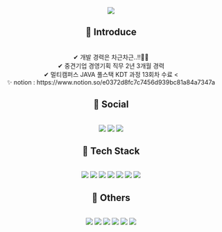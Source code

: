   <div align="center">
  <img src="https://capsule-render.vercel.app/api?type=cylinder&color=auto&text=Sanghun%20Seo&fontAlignY=45&fontSize=40&height=150&animation=blinking&desc=Web%20Developer&descAlignY=70">
  </div>
  
  <div align="center">

  ## 🎈 Introduce
  </br>
  ✔ 개발 경력은 차근차근..!!💪💪</br>
  ✔ 중견기업 경영기획 직무 2년 3개월 경력 </br>
  ✔ 멀티캠퍼스 JAVA 풀스택 KDT 과정 13회차 수료
  <</br> ✨ notion : https://www.notion.so/e0372d8fc7c7456d939bc81a84a7347a 
  </br>
  </div>

  <div align="center">
  
  ## 📗 Social
  </br>
  <img src="https://img.shields.io/badge/Gmail-D14836?style=for-the-badge&logo=gmail&logoColor=white" />
  <img src="https://img.shields.io/badge/github-%23121011.svg?style=for-the-badge&logo=github&logoColor=white" />
  <img src="https://img.shields.io/badge/Notion-%23000000.svg?style=for-the-badge&logo=notion&logoColor=white" />
  </br>
  </div>

  <div align="center">  
  
  ## 📘 Tech Stack
  </br>
  <img src="https://img.shields.io/badge/java-%23ED8B00.svg?style=for-the-badge&logo=openjdk&logoColor=white" />
  <img src="https://img.shields.io/badge/javascript-%23323330.svg?style=for-the-badge&logo=javascript&logoColor=%23F7DF1E" />
  <img src="https://img.shields.io/badge/css3-%231572B6.svg?style=for-the-badge&logo=css3&logoColor=white" />
  <img src="https://img.shields.io/badge/jquery-%230769AD.svg?style=for-the-badge&logo=jquery&logoColor=white" />
  <img src="https://img.shields.io/badge/mysql-%2300f.svg?style=for-the-badge&logo=mysql&logoColor=white" />
  <img src="https://img.shields.io/badge/html5-%23E34F26.svg?style=for-the-badge&logo=html5&logoColor=white" />
  <img src="https://img.shields.io/badge/spring-%236DB33F.svg?style=for-the-badge&logo=spring&logoColor=white" />  
  </br>
  </div>

  <div align="center">  

  ## 📙 Others
  </br>
  <img src="https://img.shields.io/badge/Microsoft_Excel-217346?style=for-the-badge&logo=microsoft-excel&logoColor=white">
  <img src="https://img.shields.io/badge/Microsoft_Word-2B579A?style=for-the-badge&logo=microsoft-word&logoColor=white">
  <img src="https://img.shields.io/badge/Eclipse-FE7A16.svg?style=for-the-badge&logo=Eclipse&logoColor=white">
  <img src="https://img.shields.io/badge/node.js-6DA55F?style=for-the-badge&logo=node.js&logoColor=white">
  <img src="https://img.shields.io/badge/react-%2320232a.svg?style=for-the-badge&logo=react&logoColor=%2361DAFB">
  <img src="https://img.shields.io/badge/figma-%23F24E1E.svg?style=for-the-badge&logo=figma&logoColor=white">
  </br>
  </div>


